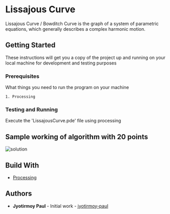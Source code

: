 # Lissajous Curve
Lissajous Curve / Bowditch Curve is the graph of a system of parametric equations, which generally describes a complex harmonic motion.

## Getting Started
These instructions will get you a copy of the project up and running on your local machine for development and testing purposes

### Prerequisites
What things you need to run the program on your machine

```
1. Processing
```
### Testing and Running
Execute the 'LissajousCurve.pde' file using processing

## Sample working of algorithm with 20 points
![solution](https://github.com/jyotirmoy-paul/visual-workspace/blob/master/LissajousCurve/sample/lissajous-curve-table.gif)


## Build With
* [Processing](https://processing.org/)

## Authors
* **Jyotirmoy Paul** - Initial work - [jyotirmoy-paul](https://github.com/jyotirmoy-paul)